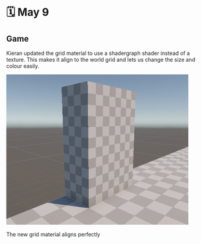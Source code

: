 # 🗓️ May 9

## Game
Kieran updated the grid material to use a shadergraph shader instead of a texture.
This makes it align to the world grid and lets us change the size and colour easily.

<div class="alt-image-layout">
<div>
    <img class="alt-image" src="/img/may9/grid-shader.png" alt="new grid material">
    <p id="alt-text">The new grid material aligns perfectly</p>
</div>
</div>